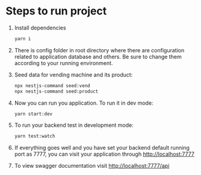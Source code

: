 # Steps to run project
1. Install dependencies
    ```bash
    yarn i
    ```
2) There is config folder in root directory where there are configuration related to application database and others. Be sure to change them according to your running environment.

3) Seed data for vending machine and its product:
    ```bash
    npx nestjs-command seed:vend
    npx nestjs-command seed:product
    ```
4) Now you can run you application. To run it in dev mode:
    ```bash
    yarn start:dev
    ```
5) To run your backend test in development mode:
    ```bash
    yarn test:watch
    ```
6) If everything goes well and you have set your backend default running port as 7777, you can visit your application through [http://localhost:7777](http://localhost:7777)

7) To view swagger documentation visit [http://localhost:7777/api](http://localhost:7777/api)
